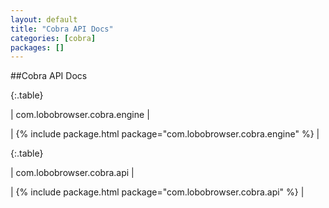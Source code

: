 ```yaml
---
layout: default 
title: "Cobra API Docs"
categories: [cobra]
packages: []
---
```


##Cobra API Docs

{:.table}

| com.lobobrowser.cobra.engine |

| {% include package.html package="com.lobobrowser.cobra.engine" %} |

{:.table}

| com.lobobrowser.cobra.api |

| {% include package.html package="com.lobobrowser.cobra.api" %} |
